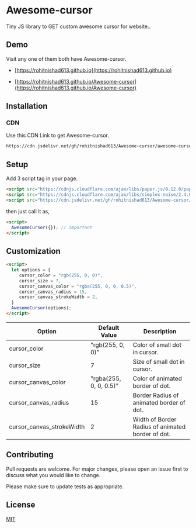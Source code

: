 # Awesome-cursor

Tiny JS library to GET custom awesome cursor for website..

## Demo

Visit any one of them both have Awesome-cursor.

* [https://rohitnishad613.github.io](https://rohitnishad613.github.io)

* [https://rohitnishad613.github.io/Awesome-cursor](https://rohitnishad613.github.io/Awesome-cursor)

## Installation

### CDN

Use this CDN Link to get Awesome-cursor.

```html
https://cdn.jsdelivr.net/gh/rohitnishad613/Awesome-cursor/awesome-cursor.js
```
## Setup
Add 3 script tag in your page.

```html
<script src="https://cdnjs.cloudflare.com/ajax/libs/paper.js/0.12.0/paper-core.min.js"></script>
<script src="https://cdnjs.cloudflare.com/ajax/libs/simplex-noise/2.4.0/simplex-noise.min.js"></script>
<script src="https://cdn.jsdelivr.net/gh/rohitnishad613/Awesome-cursor/awesome-cursor.js"></script>
```

then just call it as,

```html
<script>
  AwesomeCursor({}); // important
</script>
```

## Customization

```html
<script>
  let options = {
     cursor_color = "rgb(255, 0, 0)",
     cursor_size = 7,
     cursor_canvas_color = "rgba(255, 0, 0, 0.5)",
     cursor_canvas_radius = 15,
     cursor_canvas_strokeWidth = 2,
  }
  AwesomeCursor(options);
</script>
```

| Option | Default Value | Description |
| --- | --- |  --- |
| cursor_color | "rgb(255, 0, 0)" | Color of small dot in cursor. |
| cursor_size | 7 | Size of small dot in cursor.|
| cursor_canvas_color | "rgba(255, 0, 0, 0.5)" | Color of animated border of dot.|
| cursor_canvas_radius | 15 | Border Radius of animated border of dot.|
| cursor_canvas_strokeWidth | 2 | Width of Border Radius of animated border of dot.|


## Contributing
Pull requests are welcome. For major changes, please open an issue first to discuss what you would like to change.

Please make sure to update tests as appropriate.

## License
[MIT](https://choosealicense.com/licenses/mit/)
